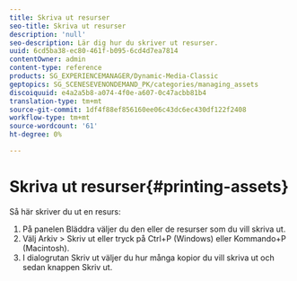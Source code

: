 ```yaml
---
title: Skriva ut resurser
seo-title: Skriva ut resurser
description: 'null'
seo-description: Lär dig hur du skriver ut resurser.
uuid: 6cd5ba38-ec80-461f-b095-6cd4d7ea7814
contentOwner: admin
content-type: reference
products: SG_EXPERIENCEMANAGER/Dynamic-Media-Classic
geptopics: SG_SCENESEVENONDEMAND_PK/categories/managing_assets
discoiquuid: e4a2a5b8-a074-4f0e-a607-0c47acbb81b4
translation-type: tm+mt
source-git-commit: 1df4f88ef856160ee06c43dc6ec430df122f2408
workflow-type: tm+mt
source-wordcount: '61'
ht-degree: 0%

---
```



# Skriva ut resurser{#printing-assets}

Så här skriver du ut en resurs:

1. På panelen Bläddra väljer du den eller de resurser som du vill skriva ut.
1. Välj Arkiv > Skriv ut eller tryck på Ctrl+P (Windows) eller Kommando+P (Macintosh).
1. I dialogrutan Skriv ut väljer du hur många kopior du vill skriva ut och sedan knappen Skriv ut.

